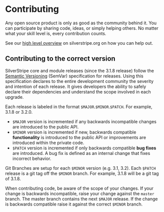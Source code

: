 # Contributing

Any open source product is only as good as the community behind it. You can participate by sharing code, ideas, or simply helping others. No matter what your skill level is, every contribution counts.

See our [high level overview](http://silverstripe.org/contributing-to-silverstripe) on silverstripe.org on how you can help out.

## Contributing to the correct version

SilverStripe core and module releases (since the 3.1.8 release) follow the [Semantic Versioning](http://semver.org) 
(SemVar) specification for releases. Using this specification declares to the entire development community the severity 
and intention of each release. It gives developers the ability to safely declare their dependencies and understand the
scope involved in each upgrade.

Each release is labeled in the format `$MAJOR`.`$MINOR`.`$PATCH`. For example, 3.1.8 or 3.2.0.

* `$MAJOR` version is incremented if any backwards incompatible changes are introduced to the public API. 
* `$MINOR` version is incremented if new, backwards compatible **functionality** is introduced to the public API or 
	improvements are introduced within the private code. 
* `$PATCH` version is incremented if only backwards compatible **bug fixes** are introduced. A bug fix is defined as 
	an internal change that fixes incorrect behavior.

Git Branches are setup for each `$MINOR` version (e.g. 3.1, 3.2). Each `$PATCH` release is a git tag off the `$MINOR` 
branch. For example, 3.1.8 will be a git tag of 3.1.8.

When contributing code, be aware of the scope of your changes. If your change is backwards incompatible, raise your 
change against the `master` branch. The master branch contains the next `$MAJOR` release. If the change is backwards 
compatible raise it against the correct `$MINOR` branch.
